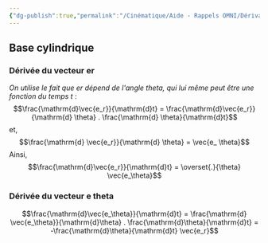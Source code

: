 ```yaml
---
{"dg-publish":true,"permalink":"/Cinématique/Aide - Rappels OMNI/Dérivation des vecteurs unitaires (par rapport au temps)/"}
---
```



## Base cylindrique

### Dérivée du vecteur er

*On utilise le fait que er dépend de l'angle theta, qui lui même peut être une fonction du temps t* :
$$\frac{\mathrm{d}\vec{e_r}}{\mathrm{d}t} = \frac{\mathrm{d}\vec{e_r}}{\mathrm{d} \theta} . \frac{\mathrm{d} \theta}{\mathrm{d}t}$$
et, 
$$\frac{\mathrm{d} \vec{e_r}}{\mathrm{d} \theta} = \vec{e_ \theta}$$
Ainsi, 
$$\frac{\mathrm{d}\vec{e_r}}{\mathrm{d}t} = \overset{.}{\theta} \vec{e_\theta}$$
### Dérivée du vecteur e theta

$$\frac{\mathrm{d}\vec{e_\theta}}{\mathrm{d}t} = \frac{\mathrm{d} \vec{e_\theta}}{\mathrm{d}\theta} . \frac{\mathrm{d}\theta}{\mathrm{d}t} = -\frac{\mathrm{d}\theta}{\mathrm{d}t} \vec{e_r}$$

